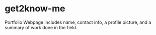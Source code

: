 # get2know-me
Portfolio
Webpage includes name, contact info, a profile picture, and a summary of work done in the field.